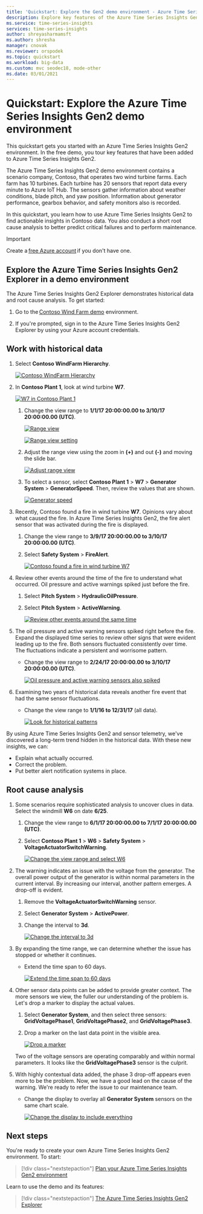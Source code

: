 ```yaml
---
title: 'Quickstart: Explore the Gen2 demo environment - Azure Time Series Insights Gen2 | Microsoft Docs'
description: Explore key features of the Azure Time Series Insights Gen2 demo environment.
ms.service: time-series-insights
services: time-series-insights
author: shreyasharmamsft
ms.author: shresha
manager: cnovak
ms.reviewer: orspodek
ms.topic: quickstart
ms.workload: big-data
ms.custom: mvc seodec18, mode-other
ms.date: 03/01/2021
---
```


# Quickstart: Explore the Azure Time Series Insights Gen2 demo environment

This quickstart gets you started with an Azure Time Series Insights Gen2 environment. In the free demo, you tour key features that have been added to Azure Time Series Insights Gen2.

The Azure Time Series Insights Gen2 demo environment contains a scenario company, Contoso, that operates two wind turbine farms. Each farm has 10 turbines. Each turbine has 20 sensors that report data every minute to Azure IoT Hub. The sensors gather information about weather conditions, blade pitch, and yaw position. Information about generator performance, gearbox behavior, and safety monitors also is recorded.

In this quickstart, you learn how to use Azure Time Series Insights Gen2 to find actionable insights in Contoso data. You also conduct a short root cause analysis to better predict critical failures and to perform maintenance.

> [!IMPORTANT]
> Create a [free Azure account](https://azure.microsoft.com/free/?ref=microsoft.com&utm_source=microsoft.com&utm_medium=docs&utm_campaign=visualstudio) if you don't have one.

## Explore the Azure Time Series Insights Gen2 Explorer in a demo environment

The Azure Time Series Insights Gen2 Explorer demonstrates historical data and root cause analysis. To get started:

1. Go to the [Contoso Wind Farm demo](https://insights.timeseries.azure.com/preview/samples) environment.

1. If you're prompted, sign in to the Azure Time Series Insights Gen2 Explorer by using your Azure account credentials.

## Work with historical data

1. Select **Contoso WindFarm Hierarchy**.

   [![Contoso WindFarm Hierarchy](media/quickstart-explore/quick-start-contoso-1.png)](media/quickstart-explore/quick-start-contoso-1.png#lightbox)

1. In **Contoso Plant 1**, look at wind turbine **W7**.

   [![W7 in Contoso Plant 1](media/quickstart-explore/quick-start-contoso-2.png)](media/quickstart-explore/quick-start-contoso-2.png#lightbox)

   1. Change the view range to **1/1/17 20:00:00.00 to 3/10/17 20:00:00.00 (UTC)**.

      [![Range view](media/quickstart-explore/range-setting-1.png)](media/quickstart-explore/range-setting-1.png#lightbox)

      [![Range view setting](media/quickstart-explore/range-setting-2.png)](media/quickstart-explore/range-setting-2.png#lightbox)

   1. Adjust the range view using the zoom in **(+)** and out **(-)** and moving the slide bar.

      [![Adjust range view](media/quickstart-explore/view-range-setting.png)](media/quickstart-explore/view-range-setting.png#lightbox)

   1. To select a sensor, select **Contoso Plant 1** > **W7** > **Generator System** > **GeneratorSpeed**. Then, review the values that are shown.

      [![Generator speed](media/quickstart-explore/quick-start-generator-speed-1.png)](media/quickstart-explore/quick-start-generator-speed-1.png#lightbox)

1. Recently, Contoso found a fire in wind turbine **W7**. Opinions vary about what caused the fire. In Azure Time Series Insights Gen2, the fire alert sensor that was activated during the fire is displayed.

   1. Change the view range to **3/9/17 20:00:00.00 to 3/10/17 20:00:00.00 (UTC)**.
   1. Select **Safety System** > **FireAlert**.

      [![Contoso found a fire in wind turbine W7](media/v2-update-quickstart/quick-start-fire-alert.png)](media/v2-update-quickstart/quick-start-fire-alert.png#lightbox)

1. Review other events around the time of the fire to understand what occurred. Oil pressure and active warnings spiked just before the fire.

   1. Select **Pitch System** > **HydraulicOilPressure**.
   1. Select **Pitch System** > **ActiveWarning**.

      [![Review other events around the same time](media/v2-update-quickstart/quick-start-active-warning.png)](media/v2-update-quickstart/quick-start-active-warning.png#lightbox)

1. The oil pressure and active warning sensors spiked right before the fire. Expand the displayed time series to review other signs that were evident leading up to the fire. Both sensors fluctuated consistently over time. The fluctuations indicate a persistent and worrisome pattern.

    * Change the view range to **2/24/17 20:00:00.00 to 3/10/17 20:00:00.00 (UTC)**.

      [![Oil pressure and active warning sensors also spiked](media/v2-update-quickstart/quick-start-view-range.png)](media/v2-update-quickstart/quick-start-view-range.png#lightbox)

1. Examining two years of historical data reveals another fire event that had the same sensor fluctuations.

    * Change the view range to **1/1/16 to 12/31/17** (all data).

      [![Look for historical patterns](media/v2-update-quickstart/quick-start-expand-view-range.png)](media/v2-update-quickstart/quick-start-expand-view-range.png#lightbox)

By using Azure Time Series Insights Gen2 and sensor telemetry, we've discovered a long-term trend hidden in the historical data. With these new insights, we can:

* Explain what actually occurred.
* Correct the problem.
* Put better alert notification systems in place.

## Root cause analysis

1. Some scenarios require sophisticated analysis to uncover clues in data. Select the windmill **W6** on date **6/25**.

    1. Change the view range to **6/1/17 20:00:00.00 to 7/1/17 20:00:00.00 (UTC)**.
    1. Select **Contoso Plant 1** > **W6** > **Safety System** > **VoltageActuatorSwitchWarning**.

       [![Change the view range and select W6](media/v2-update-quickstart/quick-start-voltage-switch-warning.png)](media/v2-update-quickstart/quick-start-voltage-switch-warning.png#lightbox)

1. The warning indicates an issue with the voltage from the generator. The overall power output of the generator is within normal parameters in the current interval. By increasing our interval, another pattern emerges. A drop-off is evident.

    1. Remove the **VoltageActuatorSwitchWarning** sensor.
    1. Select **Generator System** > **ActivePower**.
    1. Change the interval to **3d**.

       [![Change the interval to 3d](media/v2-update-quickstart/quick-start-interval-change.png)](media/v2-update-quickstart/quick-start-interval-change.png#lightbox)

1. By expanding the time range, we can determine whether the issue has stopped or whether it continues.

    * Extend the time span to 60 days.

      [![Extend the time span to 60 days](media/v2-update-quickstart/quick-start-expand-interval-range.png)](media/v2-update-quickstart/quick-start-expand-interval-range.png#lightbox)

1. Other sensor data points can be added to provide greater context. The more sensors we view, the fuller our understanding of the problem is. Let's drop a marker to display the actual values.

    1. Select **Generator System**, and then select three sensors: **GridVoltagePhase1**, **GridVoltagePhase2**, and **GridVoltagePhase3**.
    1. Drop a marker on the last data point in the visible area.

       [![Drop a marker](media/v2-update-quickstart/quick-start-drop-marker.png)](media/v2-update-quickstart/quick-start-drop-marker.png#lightbox)

    Two of the voltage sensors are operating comparably and within normal parameters. It looks like the **GridVoltagePhase3** sensor is the culprit.

1. With highly contextual data added, the phase 3 drop-off appears even more to be the problem. Now, we have a good lead on the cause of the warning. We're ready to refer the issue to our maintenance team.

    * Change the display to overlay all **Generator System** sensors on the same chart scale.

      [![Change the display to include everything](media/v2-update-quickstart/quick-start-generator-system.png)](media/v2-update-quickstart/quick-start-generator-system.png#lightbox)

## Next steps

You're ready to create your own Azure Time Series Insights Gen2 environment. To start:

> [!div class="nextstepaction"]
> [Plan your Azure Time Series Insights Gen2 environment](./how-to-plan-your-environment.md)

Learn to use the demo and its features:

> [!div class="nextstepaction"]
> [The Azure Time Series Insights Gen2 Explorer](./concepts-ux-panels.md)
